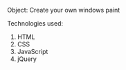 Object: Create your own windows paint  

Technologies used:

1. HTML
2. CSS
3. JavaScript
4. jQuery
